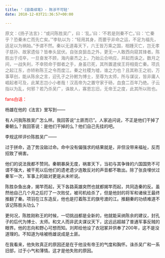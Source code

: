 ```yaml
---
title: '《容斋续笔》- 陈涉不可轻'
date: 2010-12-03T21:36:57+00:00

---
```

<span style="color: #808080;">原文：《扬子法言》：“或问陈胜吴广，曰：‘乱。’曰：‘不若是则秦不亡。’曰：‘亡秦乎？恐秦未亡而先亡矣。’”李轨以为：“轻用其身，而要乎非命之运，不足为福先，适足以为祸始。”予谓不然。秦以无道毒天下，六王皆万乘之国，相踵灭亡，岂无孝子慈孙、故家遗俗？皆奉头鼠伏。自张良狙击之外，更无一人敢西向窥其锋者。陈胜出于戍卒，一旦奋发不顾，海内豪杰之上，乃始云合响应，并起而诛之。数月之间，一战失利，不幸陨命于御者之手，身虽已死，其所置遣侯王将相竟亡秦。项氏之起江东，亦矫称陈王之令而度江。秦之社稷为墟，谁之力也？且其称王之初，万事草创，能从陈余之言，迎孔子之孙鲋为博士，至尊为太师，所与谋议，皆非庸人崛起者可及，此某志岂小小者哉！汉高帝为之置守家于砀，血食二百年乃绝。子云指以为乱，何邪？若乃杀吴广，诛故人，寡恩忘旧，无帝王之度，此其所以败也。</span>

<span style="color: #ff0000;">fans白话：</span>

杨雄在他的《法言》里写到——

有人问我陈胜吴广怎么样。我回答说“土匪而已”。人家追问说，不正是他们干掉了秦朝么？我回答说：是他们干掉的么？他们自己先挂的吧。

李规这样评价陈胜吴广——

过于拼命，造了势没敌过命。命中没有偏强求的结果就是，非但没带来福祉，反而招致了祸害。

他们的说法我都不赞同。秦朝暴戾无度，祸害天下，当初与其争锋的六国国势不可谓不强大，被干死以后他们的遗老遗少连敢反对的声音都不敢出。除了张良埋伏过秦军一次，军事上的敌对更是从未听说。

陈胜杂鱼出身，揭竿而起，天下各路英雄突然也就都揭竿而起，共同造秦的反。虽然他自己几个月之后打了一次败仗，被司机给杀了，但是他封的将军和诸侯王最终推翻了秦。项羽在江东造反，他也是打着陈王的旗号渡的江。推翻秦的功绩难道不该记陈胜头功么？

更何况，陈胜刚称王的时候，一切挑战都是全新的，他就能采纳陈余的建议，封孔子的后代为博士、太师。和文人而非武夫谋议天下，这远远超越了普通军事反贼的眼界。他的志向和野心可想而知。刘邦给他设了衣冠冢并供奉了200年，这不是没道理的。不知道为啥被杨雄说成是土匪。

在我看来，他失败真正的原因还是在于他没有帝王的气度和胸怀。诛杀吴广和一系旧部，过于小气和薄情。这才是他失败的原因。
